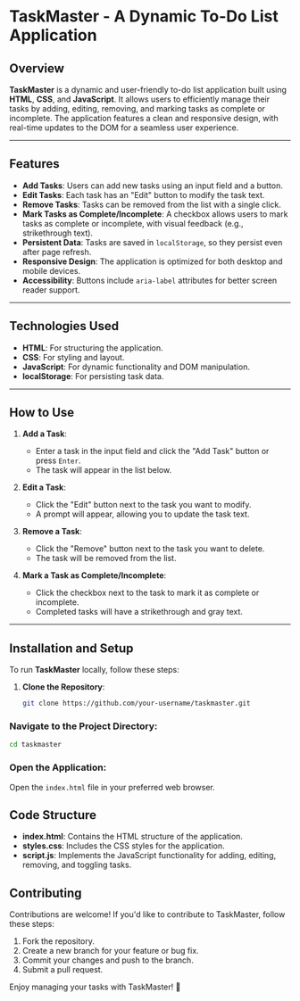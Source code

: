 # TaskMaster - A Dynamic To-Do List Application

## Overview
**TaskMaster** is a dynamic and user-friendly to-do list application built using **HTML**, **CSS**, and **JavaScript**. It allows users to efficiently manage their tasks by adding, editing, removing, and marking tasks as complete or incomplete. The application features a clean and responsive design, with real-time updates to the DOM for a seamless user experience.

---

## Features
- **Add Tasks**: Users can add new tasks using an input field and a button.
- **Edit Tasks**: Each task has an "Edit" button to modify the task text.
- **Remove Tasks**: Tasks can be removed from the list with a single click.
- **Mark Tasks as Complete/Incomplete**: A checkbox allows users to mark tasks as complete or incomplete, with visual feedback (e.g., strikethrough text).
- **Persistent Data**: Tasks are saved in `localStorage`, so they persist even after page refresh.
- **Responsive Design**: The application is optimized for both desktop and mobile devices.
- **Accessibility**: Buttons include `aria-label` attributes for better screen reader support.

---

## Technologies Used
- **HTML**: For structuring the application.
- **CSS**: For styling and layout.
- **JavaScript**: For dynamic functionality and DOM manipulation.
- **localStorage**: For persisting task data.

---

## How to Use
1. **Add a Task**:
   - Enter a task in the input field and click the "Add Task" button or press `Enter`.
   - The task will appear in the list below.

2. **Edit a Task**:
   - Click the "Edit" button next to the task you want to modify.
   - A prompt will appear, allowing you to update the task text.

3. **Remove a Task**:
   - Click the "Remove" button next to the task you want to delete.
   - The task will be removed from the list.

4. **Mark a Task as Complete/Incomplete**:
   - Click the checkbox next to the task to mark it as complete or incomplete.
   - Completed tasks will have a strikethrough and gray text.

---

## Installation and Setup
To run **TaskMaster** locally, follow these steps:

1. **Clone the Repository**:
   ```bash
   git clone https://github.com/your-username/taskmaster.git
### Navigate to the Project Directory:
```bash
cd taskmaster
```

### Open the Application:
Open the `index.html` file in your preferred web browser.

## Code Structure

- **index.html**: Contains the HTML structure of the application.
- **styles.css**: Includes the CSS styles for the application.
- **script.js**: Implements the JavaScript functionality for adding, editing, removing, and toggling tasks.

## Contributing

Contributions are welcome! If you'd like to contribute to TaskMaster, follow these steps:

1. Fork the repository.
2. Create a new branch for your feature or bug fix.
3. Commit your changes and push to the branch.
4. Submit a pull request.

Enjoy managing your tasks with TaskMaster! 🚀
